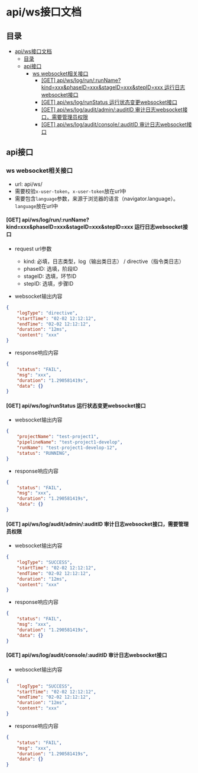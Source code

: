 # api/ws接口文档

## 目录

- [api/ws接口文档](#apiws接口文档)
  - [目录](#目录)
  - [api接口](#api接口)
    - [ws websocket相关接口](#ws-websocket相关接口)
      - [\[GET\] api/ws/log/run/:runName?kind=xxx\&phaseID=xxx\&stageID=xxx\&stepID=xxx 运行日志websocket接口](#get-apiwslogrunrunnamekindxxxphaseidxxxstageidxxxstepidxxx-运行日志websocket接口)
      - [\[GET\] api/ws/log/runStatus 运行状态变更websocket接口](#get-apiwslogrunstatus-运行状态变更websocket接口)
      - [\[GET\] api/ws/log/audit/admin/:auditID 审计日志websocket接口，需要管理员权限](#get-apiwslogauditadminauditid-审计日志websocket接口需要管理员权限)
      - [\[GET\] api/ws/log/audit/console/:auditID 审计日志websocket接口](#get-apiwslogauditconsoleauditid-审计日志websocket接口)

## api接口

### ws websocket相关接口


- url: api/ws/
- 需要校验`x-user-token`，`x-user-token`放在url中
- 需要包含`language`参数，来源于浏览器的语言（navigator.language）。`language`放在url中

#### [GET] api/ws/log/run/:runName?kind=xxx&phaseID=xxx&stageID=xxx&stepID=xxx 运行日志websocket接口

- request url参数
    - kind: 必填，日志类型，log（输出类日志） / directive（指令类日志）
    - phaseID: 选填，阶段ID
    - stageID: 选填，环节ID
    - stepID: 选填，步骤ID

- websocket输出内容
```json
{
    "logType": "directive",
    "startTime": "02-02 12:12:12",
    "endTime": "02-02 12:12:12",
    "duration": "12ms",
    "content": "xxx"
}
```

- response响应内容
```json
{
    "status": "FAIL",
    "msg": "xxx",
    "duration": "1.290581419s",
    "data": {}
}
```

#### [GET] api/ws/log/runStatus 运行状态变更websocket接口

- websocket输出内容
```json
{
    "projectName": "test-project1",
    "pipelineName": "test-project1-develop",
    "runName": "test-project1-develop-12",
    "status": "RUNNING",
}
```

- response响应内容
```json
{
    "status": "FAIL",
    "msg": "xxx",
    "duration": "1.290581419s",
    "data": {}
}
```

#### [GET] api/ws/log/audit/admin/:auditID 审计日志websocket接口，需要管理员权限

- websocket输出内容

```json
{
    "logType": "SUCCESS",
    "startTime": "02-02 12:12:12",
    "endTime": "02-02 12:12:12",
    "duration": "12ms",
    "content": "xxx"
}
```

- response响应内容
```json
{
    "status": "FAIL",
    "msg": "xxx",
    "duration": "1.290581419s",
    "data": {}
}
```

#### [GET] api/ws/log/audit/console/:auditID 审计日志websocket接口

- websocket输出内容

```json
{
    "logType": "SUCCESS",
    "startTime": "02-02 12:12:12",
    "endTime": "02-02 12:12:12",
    "duration": "12ms",
    "content": "xxx"
}
```

- response响应内容
```json
{
    "status": "FAIL",
    "msg": "xxx",
    "duration": "1.290581419s",
    "data": {}
}
```
